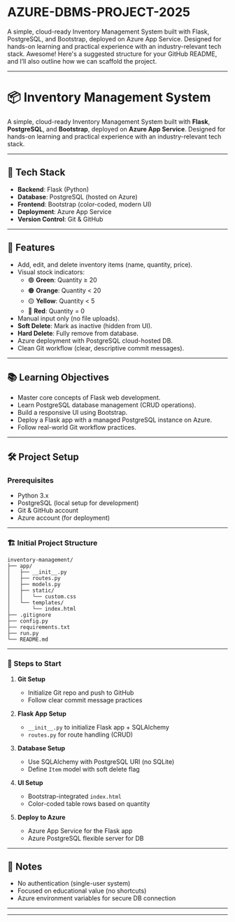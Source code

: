 # AZURE-DBMS-PROJECT-2025
A simple, cloud-ready Inventory Management System built with Flask, PostgreSQL, and Bootstrap, deployed on Azure App Service. Designed for hands-on learning and practical experience with an industry-relevant tech stack.
Awesome! Here's a suggested structure for your GitHub README, and I’ll also outline how we can scaffold the project.

---

# 📦 Inventory Management System

A simple, cloud-ready Inventory Management System built with **Flask**, **PostgreSQL**, and **Bootstrap**, deployed on **Azure App Service**. Designed for hands-on learning and practical experience with an industry-relevant tech stack.

---

## 🚀 Tech Stack

- **Backend**: Flask (Python)
- **Database**: PostgreSQL (hosted on Azure)
- **Frontend**: Bootstrap (color-coded, modern UI)
- **Deployment**: Azure App Service
- **Version Control**: Git & GitHub

---

## 🎯 Features

- Add, edit, and delete inventory items (name, quantity, price).
- Visual stock indicators:
  - 🟢 **Green**: Quantity ≥ 20
  - 🟠 **Orange**: Quantity < 20
  - 🟡 **Yellow**: Quantity < 5
  - 🔴 **Red**: Quantity = 0
- Manual input only (no file uploads).
- **Soft Delete**: Mark as inactive (hidden from UI).
- **Hard Delete**: Fully remove from database.
- Azure deployment with PostgreSQL cloud-hosted DB.
- Clean Git workflow (clear, descriptive commit messages).

---

## 📚 Learning Objectives

- Master core concepts of Flask web development.
- Learn PostgreSQL database management (CRUD operations).
- Build a responsive UI using Bootstrap.
- Deploy a Flask app with a managed PostgreSQL instance on Azure.
- Follow real-world Git workflow practices.

---

## 🛠️ Project Setup

### Prerequisites

- Python 3.x
- PostgreSQL (local setup for development)
- Git & GitHub account
- Azure account (for deployment)

---

### 🏗️ Initial Project Structure

```
inventory-management/
├── app/
│   ├── __init__.py
│   ├── routes.py
│   ├── models.py
│   ├── static/
│   │   └── custom.css
│   └── templates/
│       └── index.html
├── .gitignore
├── config.py
├── requirements.txt
├── run.py
└── README.md
```

---

### 📝 Steps to Start

1. **Git Setup**
   - Initialize Git repo and push to GitHub
   - Follow clear commit message practices

2. **Flask App Setup**
   - `__init__.py` to initialize Flask app + SQLAlchemy
   - `routes.py` for route handling (CRUD)

3. **Database Setup**
   - Use SQLAlchemy with PostgreSQL URI (no SQLite)
   - Define `Item` model with soft delete flag

4. **UI Setup**
   - Bootstrap-integrated `index.html`
   - Color-coded table rows based on quantity

5. **Deploy to Azure**
   - Azure App Service for the Flask app
   - Azure PostgreSQL flexible server for DB

---

## 📌 Notes

- No authentication (single-user system)
- Focused on educational value (no shortcuts)
- Azure environment variables for secure DB connection

---

---
